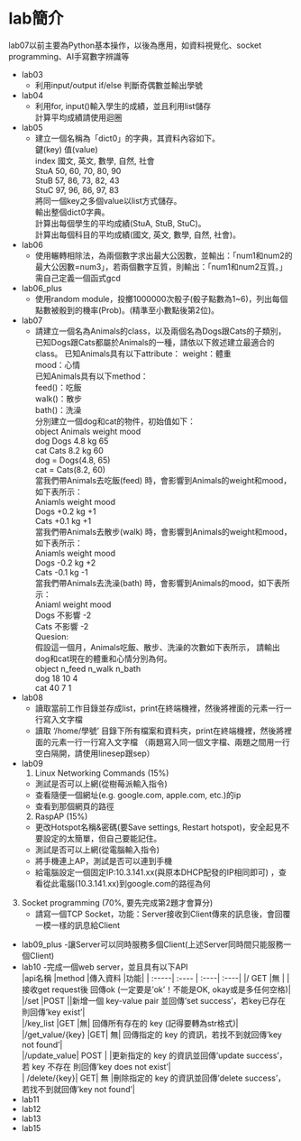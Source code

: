 # lab簡介
lab07以前主要為Python基本操作，以後為應用，如資料視覺化、socket programming、AI手寫數字辨識等
* lab03
  - 利用input/output if/else 判斷奇偶數並輸出學號  
* lab04
  - 利用for, input()輸入學生的成績，並且利用list儲存  
    計算平均成績請使用迴圈  
* lab05  
  - 建立一個名稱為「dict0」的字典，其資料內容如下。  
    鍵(key)	值(value)  
    index	國文, 英文, 數學, 自然, 社會  
    StuA	50, 60, 70, 80, 90  
    StuB	57, 86, 73, 82, 43  
    StuC	97, 96, 86, 97, 83  
    將同一個key之多個value以list方式儲存。  
    輸出整個dict0字典。  
    計算出每個學生的平均成績(StuA, StuB, StuC)。  
    計算出每個科目的平均成績(國文, 英文, 數學, 自然, 社會)。    
* lab06  
  - 使用輾轉相除法，為兩個數字求出最大公因數，並輸出：「num1和num2的最大公因數=num3」，若兩個數字互質，則輸出：「num1和num2互質。」需自己定義一個函式gcd  
* lab06_plus  
  - 使用random module，投擲1000000次骰子(骰子點數為1~6)，列出每個點數被骰到的機率(Prob)。(精準至小數點後第2位)。  
* lab07
  - 請建立一個名為Animals的class，以及兩個名為Dogs跟Cats的子類別，已知Dogs跟Cats都屬於Animals的一種，請依以下敘述建立最適合的class。
    已知Animals具有以下attribute：
    weight：體重  
    mood：心情  
    已知Animals具有以下method：    
    feed()：吃飯  
    walk()：散步  
    bath()：洗澡  
    分別建立一個dog和cat的物件，初始值如下：  
    object	Animals	weight	mood  
    dog	Dogs	4.8 kg	65  
    cat	Cats	8.2 kg	60  
    dog = Dogs(4.8, 65)  
    cat = Cats(8.2, 60)  
    當我們帶Animals去吃飯(feed) 時，會影響到Animals的weight和mood，如下表所示：  
    Aniamls	weight	mood  
    Dogs	+0.2 kg	+1  
    Cats	+0.1 kg	+1  
    當我們帶Animals去散步(walk) 時，會影響到Animals的weight和mood，如下表所示：  
    Aniamls	weight	mood  
    Dogs	-0.2 kg	+2  
    Cats	-0.1 kg	-1  
    當我們帶Animals去洗澡(bath) 時，會影響到Animals的mood，如下表所示：  
    Aniaml	weight	mood  
    Dogs	不影響	-2  
    Cats	不影響	-2  
    Quesion:  
    假設這一個月，Animals吃飯、散步、洗澡的次數如下表所示， 請輸出dog和cat現在的體重和心情分別為何。  
    object	n_feed	n_walk	n_bath  
    dog	18	10	4  
    cat	40	7	1  
* lab08
  - 讀取當前工作目錄並存成list，print在終端機裡，然後將裡面的元素一行一行寫入文字檔
  - 讀取 ‘/home/學號’ 目錄下所有檔案和資料夾，print在終端機裡，然後將裡面的元素一行一行寫入文字檔
（兩題寫入同一個文字檔、兩題之間用一行空白隔開，請使用linesep跟sep）
* lab09
  1. Linux Networking Commands (15%)
  - 測試是否可以上網(從樹莓派輸入指令)
  - 查看隨便一個網址(e.g. google.com, apple.com, etc.)的ip
  - 查看到那個網頁的路徑
  2. RaspAP (15%)
    - 更改Hotspot名稱&密碼(要Save settings, Restart hotspot)，安全起見不要設定的太簡單，但自己要能記住。
    - 測試是否可以上網(從電腦輸入指令)
    - 將手機連上AP，測試是否可以連到手機
    - 給電腦設定一個固定IP:10.3.141.xx(與原本DHCP配發的IP相同即可)
    ，查看從此電腦(10.3.141.xx)到google.com的路徑為何
3. Socket programming (70%, 要先完成第2題才會算分)
    - 請寫一個TCP Socket，功能：Server接收到Client傳來的訊息後，會回覆一模一樣的訊息給Client
* lab09_plus
  -讓Server可以同時服務多個Client(上述Server同時間只能服務一個Client)
* lab10
  -完成一個web server，並且具有以下API  
|api名稱	|method	|傳入資料	|功能|
| :-----| :---- | :----| :----|
|/	GET	|無	| |接收get request後 回傳ok (一定要是’ok’！不能是OK, okay或是多任何空格)|  
|/set	|POST		||新增一個 key-value pair 並回傳’set success’，若key已存在 則回傳’key exist’|  
|/key_list	|GET	|無|	回傳所有存在的 key (記得要轉為str格式)|
|/get_value/{key}	|GET|	無|	回傳指定的 key 的資訊，若找不到就回傳’key not found’|  
|/update_value|	POST		| |更新指定的 key 的資訊並回傳’update success’，若 key 不存在 則回傳’key does not exist’|  
| /delete/{key}|	GET|	無	|刪除指定的 key 的資訊並回傳’delete success’，若找不到就回傳’key not found’|  
* lab11
* lab12
* lab13
* lab15
